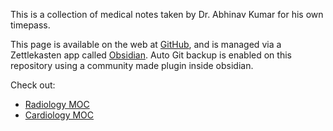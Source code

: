 This is a collection of medical notes taken by Dr. Abhinav Kumar for his own timepass.

This page is available on the web at [GitHub](https://github.com/abhinav4848/Obsidian--Medical), and is managed via a Zettlekasten app called [Obsidian](https://obsidian.md). Auto Git backup is enabled on this repository using a community made plugin inside obsidian.

Check out:

-	[Radiology MOC](MOCs/Radiology%20MOC.md)
-	[Cardiology MOC](MOCs/Cardiology%20MOC.md)